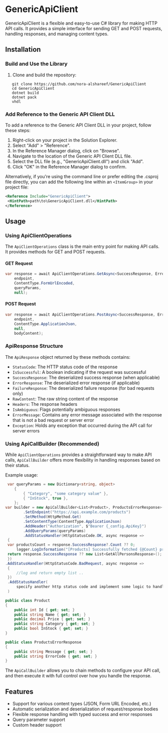 # GenericApiClient

GenericApiClient is a flexible and easy-to-use C# library for making HTTP API calls. It provides a simple interface for sending GET and POST requests, handling responses, and managing content types.

## Installation
### Build and Use the Library

1. Clone and build the repository:

```shell
   git clone https://github.com/nora-alshareef/GenericApiClient
   cd GenericApiClient
   dotnet build
   dotnet pack
   vhdl
```
   

### Add Reference to the Generic API Client DLL

To add a reference to the Generic API Client DLL in your project, follow these steps:

1. Right-click on your project in the Solution Explorer.
2. Select "Add" > "Reference".
3. In the Reference Manager dialog, click on "Browse".
4. Navigate to the location of the Generic API Client DLL file.
5. Select the DLL file (e.g., "GenericApiClient.dll") and click "Add".
6. Click "OK" in the Reference Manager dialog to confirm.

Alternatively, if you're using the command line or prefer editing the .csproj file directly, you can add the following line within an `<ItemGroup>` in your project file:

```xml
<Reference Include="GenericApiClient">
 <HintPath>path\to\GenericApiClient.dll</HintPath>
</Reference>
```
## Usage

### Using ApiClientOperations

The `ApiClientOperations` class is the main entry point for making API calls. It provides methods for GET and POST requests.

#### GET Request

```csharp
var response = await ApiClientOperations.GetAsync<SuccessResponse, ErrorResponse>(
    endpoint,
    ContentType.FormUrlEncoded,
    queryParams,
    null);
```

#### POST Request

```csharp
var response = await ApiClientOperations.PostAsync<SuccessResponse, ErrorResponse>(
    endpoint,
    ContentType.ApplicationJson,
    null,
    bodyContent);
```

### ApiResponse Structure

The `ApiResponse` object returned by these methods contains:

- `StatusCode`: The HTTP status code of the response
- `IsSuccessful`: A boolean indicating if the request was successful
- `SuccessResponse`: The deserialized success response (when applicable)
- `ErrorResponse`: The deserialized error response (if applicable)
- `FailureResponse`: The deserialized failure response (for bad requests only)
- `RawContent`: The raw string content of the response
- `Headers`: The response headers
- `IsAmbiguous`: Flags potentially ambiguous responses
- `ErrorMessage`: Contains any error message associated with the response that is not a bad request or server error
- `Exception`: Holds any exception that occurred during the API call for server errors

### Using ApiCallBuilder (Recommended)

While `ApiClientOperations` provides a straightforward way to make API calls, `ApiCallBuilder` offers more flexibility in handling responses based on their status.

Example usage:

```csharp
 var queryParams = new Dictionary<string, object>
    {
        { "Category", "some category value" },
        { "InStock", true },
    };
var builder = new ApiCallBuilder<List<Product>, ProductsErrorResponse>()()
        .SetEndpoint("https://api.example.com/products")
        .SetMethod(HttpMethod.Get)
        .SetContentType(ContentType.ApplicationJson)
        .AddHeader("Authorization", $"Bearer {_config.ApiKey}")
        .AddQueryParams(queryParams)
        .AddStatusHandler(HttpStatusCode.OK, async response =>
 {
 var productsCount = response.SuccessResponse?.Count ?? 0;
     logger.LogInformation("[Products] Successfully fetched {@Count} products", productsCount);
 return response.SuccessResponse ?? new List<GetAllPersonsResponse>();
 })
.AddStatusHandler(HttpStatusCode.BadRequest, async response =>
 { 
     //log and return empty list ..
 })
 .AddStatusHandler(
     specify another http status code and implement some logic to handle it.
 )

public class Product
{
    public int Id { get; set; }
    public string Name { get; set; }
    public decimal Price { get; set; }
    public string Category { get; set; }
    public bool InStock { get; set; }
}

public class ProductsErrorResponse
{
    public string Message { get; set; }
    public string ErrorCode { get; set; }
}
```

The `ApiCallBuilder` allows you to chain methods to configure your API call, and then execute it with full control over how you handle the response.

## Features

- Support for various content types (JSON, Form URL Encoded, etc.)
- Automatic serialization and deserialization of request/response bodies
- Flexible response handling with typed success and error responses
- Query parameter support
- Custom header support
